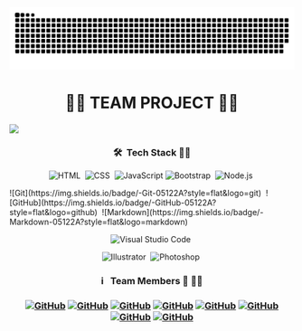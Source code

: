 ![github contribution grid snake animation](https://raw.githubusercontent.com/platane/platane/output/github-contribution-grid-snake.svg)

<h1 align="center"> 🐱‍👓 TEAM PROJECT 🐱‍💻</h1>

<span align="center">
<a href="https://github.com/Huracan22505/30-movies-to-mars">
  <img align="center" src="https://github-readme-stats.vercel.app/api/pin/?username=Huracan22505&repo=30-movies-to-mars&theme=ayu-mirage&layout=compact" />
</a>
</span>

<h3 align="center"> 🛠 &nbsp;Tech Stack 🐱‍💻 </h3>

<span align="center"> 
  
  ![HTML](https://img.shields.io/badge/-HTML-05122A?style=flat&logo=HTML5)&nbsp;
![CSS](https://img.shields.io/badge/-CSS-05122A?style=flat&logo=CSS3&logoColor=1572B6)&nbsp;
![JavaScript](https://img.shields.io/badge/-JavaScript-05122A?style=flat&logo=javascript)&nbsp;![Bootstrap](https://img.shields.io/badge/-Bootstrap-05122A?style=flat&logo=bootstrap&logoColor=563D7C)&nbsp;
![Node.js](https://img.shields.io/badge/-Node.js-05122A?style=flat&logo=node.js)&nbsp;

<span align="center">
![Git](https://img.shields.io/badge/-Git-05122A?style=flat&logo=git)&nbsp;
![GitHub](https://img.shields.io/badge/-GitHub-05122A?style=flat&logo=github)&nbsp;
![Markdown](https://img.shields.io/badge/-Markdown-05122A?style=flat&logo=markdown)&nbsp;

![Visual Studio Code](https://img.shields.io/badge/-Visual%20Studio%20Code-05122A?style=flat&logo=visual-studio-code&logoColor=007ACC)&nbsp;

![Illustrator](https://img.shields.io/badge/-Illustrator-05122A?style=flat&logo=adobe-illustrator)&nbsp;
![Photoshop](https://img.shields.io/badge/-Photoshop-05122A?style=flat&logo=adobe-photoshop)&nbsp;
</span>

<h3 align="center"> ℹ️ &nbsp; Team Members 🐾 🐱‍🚀 <h3>

<a align="center" href="https://github.com/Huracan22505">![GitHub](https://img.shields.io/badge/-Huracan4ik-05122A?style=flat&logo=github)</a>
<a align="center" href="https://github.com/Tat-Obmetitsa">![GitHub](https://img.shields.io/badge/-Tanyusha-05122A?style=flat&logo=github)</a>
<a align="center" href="https://github.com/yaroslav-uaa">![GitHub](https://img.shields.io/badge/-Yari4ek-05122A?style=flat&logo=github)</a>
<a align="center" href="https://github.com/Marinessa393">![GitHub](https://img.shields.io/badge/-Marinka-05122A?style=flat&logo=github)</a>
<a align="center" href="https://github.com/Feride-Sham">![GitHub](https://img.shields.io/badge/-Ferideshe4ka-05122A?style=flat&logo=github)</a>
<a align="center" href="https://github.com/mhodunov">![GitHub](https://img.shields.io/badge/-Maksimka-05122A?style=flat&logo=github)</a>
<a align="center" href="https://github.com/VitaGladka">![GitHub](https://img.shields.io/badge/-Vitusia-05122A?style=flat&logo=github)</a>
<a align="center" href="https://github.com/Yuliya-Che">![GitHub](https://img.shields.io/badge/-Yule4ka-05122A?style=flat&logo=github)</a>
